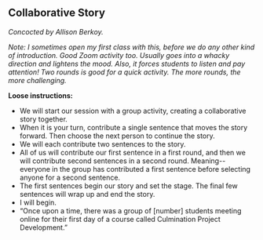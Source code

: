 ## Collaborative Story

_Concocted by Allison Berkoy._

_Note: I sometimes open my first class with this, before we do any other kind of introduction. Good Zoom activity too. Usually goes into a whacky direction and lightens the mood. Also, it forces students to listen and pay attention! Two rounds is good for a quick activity. The more rounds, the more challenging._

**Loose instructions:**
* We will start our session with a group activity, creating a collaborative story together.
* When it is your turn, contribute a single sentence that moves the story forward. Then choose the next person to continue the story. 
* We will each contribute two sentences to the story. 
* All of us will contribute our first sentence in a first round, and then we will contribute second sentences in a second round. Meaning-- everyone in the group has contributed a first sentence before selecting anyone for a second sentence.
* The first sentences begin our story and set the stage. The final few sentences will wrap up and end the story.
* I will begin.
* “Once upon a time, there was a group of [number] students meeting online for their first day of a course called Culmination Project Development.” 





